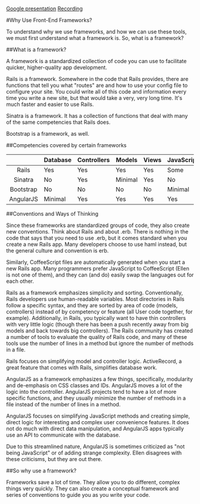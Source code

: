 [Google presentation](https://docs.google.com/presentation/d/1LLHcxk0xSg2lcMN0gJNtdHcSweAkJZf2RZUvS7HlUmE/edit?usp=sharing)
[Recording](https://www.youtube.com/watch?v=RzLvI5Eed0U)

#Why Use Front-End Frameworks?

To understand why we use frameworks, and how we can use these tools,
we must first understand what a framework is. So, what is a framework?


##What is a framework?

A framework is a standardized collection of code you can use to facilitate
quicker, higher-quality app development.

Rails is a framework. Somewhere in the code that Rails provides, there are
functions that tell you what "routes" are and how to use your config file
to configure your site. You could write all of this code and information 
every time you write a new site, but that would take a very, very long time.
It's much faster and easier to use Rails.

Sinatra is a framework. It has a collection of functions that deal with 
many of the same competencies that Rails does.

Bootstrap is a framework, as well.


##Competencies covered by certain frameworks

|           | Database | Controllers | Models  | Views | JavaScript | CSS     |
|:---------:|:---------|-------------|---------|-------|------------|--------:|
| Rails     | Yes      | Yes         | Yes     | Yes   | Some       | Minimal |
| Sinatra   | No       | Yes         | Minimal | Yes   | No         | No      |
| Bootstrap | No       | No          | No      | No    | Minimal    | Yes     |
| AngularJS | Minimal  | Yes         | Yes     | Yes   | Yes        | No      |

##Conventions and Ways of Thinking

Since these frameworks are standardized groups of code, they also create
new conventions. Think about Rails and about .erb. There is nothing in the 
code that says that you need to use .erb, but it comes standard when you
create a new Rails app. Many developers choose to use haml instead, but 
the general culture and convention is erb.

Similarly, CoffeeScript files are automatically generated when you start
a new Rails app. Many programmers prefer JavaScript to CoffeeScript (Ellen 
is not one of them), and they can (and do) easily swap the languages out
for each other.

Rails as a framework emphasizes simplicity and sorting. Conventionally, 
Rails developers use human-readable variables. Most directories in Rails 
follow a specific syntax, and they are sorted by area of code (models, 
controllers) instead of by competency or feature (all User code together, 
for example). Additionally, in Rails, you typically want to have thin 
controllers with very little logic (though there has been a push recently 
away from big models and back towards big controllers). The Rails community 
has created a number of tools to evaluate the quality of Rails code, and 
many of these tools use the number of lines in a method but ignore the 
number of methods in a file. 

Rails focuses on simplifying model and controller logic. ActiveRecord, 
a great feature that comes with Rails, simplifies database work.

AngularJS as a framework emphasizes a few things, specifically, 
modularity and de-emphasis on CSS classes and IDs. AngularJS moves a 
lot of the logic into the controller. AngularJS projects tend to have a 
lot of more specific functions, and they usually minimize the number of 
methods in a file instead of the number of lines in a method. 

AngularJS focuses on simplifying JavaScript methods and creating simple,
direct logic for interesting and complex user convenience features. It
does not do much with direct data manipulation, and AngularJS apps
typically use an API to communicate with the database.

Due to this streamlined nature, AngularJS is sometimes criticized as
"not being JavaScript" or of adding strange complexity. Ellen disagrees
with these criticisms, but they are out there.


##So why use a framework?

Frameworks save a lot of time. They allow you to do different, complex
things very quickly. They can also create a conceptual framework and
series of conventions to guide you as you write your code.

